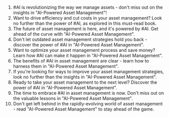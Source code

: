 1. #AI is revolutionizing the way we manage assets - don't miss out on the insights in "AI-Powered Asset Management"!
2. Want to drive efficiency and cut costs in your asset management? Look no further than the power of #AI, as explored in this must-read book.
3. The future of asset management is here, and it's powered by #AI. Get ahead of the curve with "AI-Powered Asset Management".
4. Don't let outdated asset management strategies hold you back - discover the power of #AI in "AI-Powered Asset Management".
5. Want to optimize your asset management process and save money? Learn how #AI can make it happen in "AI-Powered Asset Management".
6. The benefits of #AI in asset management are clear - learn how to harness them in "AI-Powered Asset Management".
7. If you're looking for ways to improve your asset management strategies, look no further than the insights in "AI-Powered Asset Management".
8. Ready to take your asset management to the next level? Discover the power of #AI in "AI-Powered Asset Management".
9. The time to embrace #AI in asset management is now. Don't miss out on the valuable lessons in "AI-Powered Asset Management".
10. Don't get left behind in the rapidly-evolving world of asset management - read "AI-Powered Asset Management" to stay ahead of the game.
